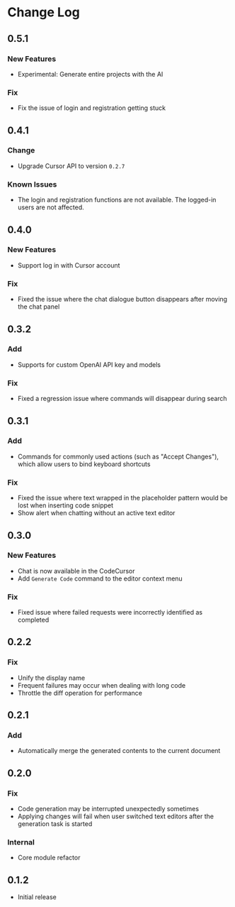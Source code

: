 # Change Log

## 0.5.1

### New Features

-   Experimental: Generate entire projects with the AI

### Fix

-   Fix the issue of login and registration getting stuck

## 0.4.1

### Change

-   Upgrade Cursor API to version `0.2.7`

### Known Issues

-   The login and registration functions are not available. The logged-in users are not affected.

## 0.4.0

### New Features

-   Support log in with Cursor account

### Fix

-   Fixed the issue where the chat dialogue button disappears after moving the chat panel

## 0.3.2

### Add

-   Supports for custom OpenAI API key and models

### Fix

-   Fixed a regression issue where commands will disappear during search

## 0.3.1

### Add

-   Commands for commonly used actions (such as "Accept Changes"), which allow users to bind keyboard shortcuts

### Fix

-   Fixed the issue where text wrapped in the placeholder pattern would be lost when inserting code snippet
-   Show alert when chatting without an active text editor

## 0.3.0

### New Features

-   Chat is now available in the CodeCursor
-   Add `Generate Code` command to the editor context menu

### Fix

-   Fixed issue where failed requests were incorrectly identified as completed

## 0.2.2

### Fix

-   Unify the display name
-   Frequent failures may occur when dealing with long code
-   Throttle the diff operation for performance

## 0.2.1

### Add

-   Automatically merge the generated contents to the current document

## 0.2.0

### Fix

-   Code generation may be interrupted unexpectedly sometimes
-   Applying changes will fail when user switched text editors after the generation task is started

### Internal

-   Core module refactor

## 0.1.2

-   Initial release
